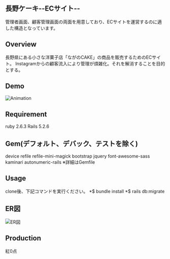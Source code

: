 ## 長野ケーキ--ECサイト--
管理者画面、顧客管理画面の両面を用意しており、ECサイトを運営するのに適した構造となっています。

## Overview
長野県にある小さな洋菓子店「ながのCAKE」の商品を販売するためのECサイト。
Instagramからの顧客流入により管理が煩雑化。それを解消することを目的とする。

## Demo
![Animation](https://user-images.githubusercontent.com/83518855/127079955-75640d09-913f-4e17-b03e-bb6cfee9e1a0.gif)

## Requirement

ruby 2.6.3
Rails 5.2.6

## Gem(デフォルト、デバック、テストを除く)
device
refile
refile-mini-magick
bootstrap
jquery
font-awesome-sass
kaminari
autonumeric-rails
※詳細はGemfile

## Usage
clone後、下記コマンドを実行ください。
*$ bundle install
*$ rails db:migrate

## ER図
![ER図](https://user-images.githubusercontent.com/83518855/126987080-da1274ef-0655-4e0a-805b-da8f997633ea.png)

## Production
紅0点
